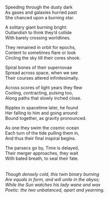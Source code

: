 Speeding through the dusty dark<br>
As gases and galaxies hurried past<br>
She chanced upon a burning star.<br>

A solitary giant burning bright:<br>
Outlandish to think they’d collide<br>
With barely crossing worldlines.<br>

They remained in orbit for epochs,  <br> 
Content to sometimes flare or look<br>
Circling the sky till their cores shook.<br>

Spiral bones of their supernovae<br>
Spread across space, when we see<br>
Their courses altered infinitesimally.<br>

Across scores of light years they flew<br>
Cooling, contracting, pulsing too,<br>
Along paths that slowly inched close.<br>

Ripples in spacetime later, he found<br>
Her falling to him and going around:<br>
Bound together, as gravity pronounced.<br>

As one they swim the cosmic ocean<br>
Each turn of the tide pulling them in,<br>
And thus their final inspiral begins.<br>

The parsecs go by, Time is delayed,<br>
Their merger approaches, they wait <br>
With bated breath, to seal their fate.<br>
<br>
<br>
*Though densely cold, this twin binary burning*<br>
*Are equals in form, and will unite in the abyss;*<br>
*While the Sun watches his lady wane and wax* <br>
*Poetic: the two unbalanced, apart and yearning.*<br>










 


 








